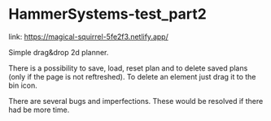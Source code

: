 # HammerSystems-test_part2

link: https://magical-squirrel-5fe2f3.netlify.app/

Simple drag&drop 2d planner.

There is a possibility to save, load, reset plan and to delete saved plans (only if the page is not reftreshed). To delete an element just drag it to the bin icon.

There are several bugs and imperfections. These would be resolved if there had be more time.

